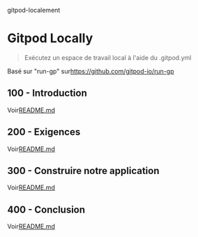 gitpod-localement

# Gitpod Locally

> Exécutez un espace de travail local à l'aide du .gitpod.yml

Basé sur "run-gp" sur<https://github.com/gitpod-io/run-gp>

## 100 - Introduction

Voir[README.md](./100/README.md)

## 200 - Exigences

Voir[README.md](./200/README.md)

## 300 - Construire notre application

Voir[README.md](./300/README.md)

## 400 - Conclusion

Voir[README.md](./400/README.md)
